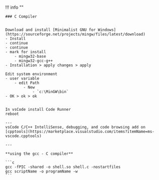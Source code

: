 !!! info ""

    ### C Compiler


    Download and install [Minimalist GNU for Windows](https://sourceforge.net/projects/mingw/files/latest/download)
    - Install
    - continue
    - continue
    - mark for install
        - mingw32-base
        - mingw32-gcc-g++
    - Installation > apply changes > apply

    Edit system environment 
    - user variable
        - edit Path
            - New
                - `c:\MinGW\bin`
    - OK > ok > ok


    In vsCode install Code Runner
    reboot

    ---
    vsCode C/C++ IntelliSense, debugging, and code browsing add on
    [cpptools](https://marketplace.visualstudio.com/items?itemName=ms-vscode.cpptools)

    ---

    **using the gcc - C compiler**

    ```c
    gcc -fPIC -shared -o shell.so shell.c -nostartfiles
    gcc scriptName -o programName -w
    ```
